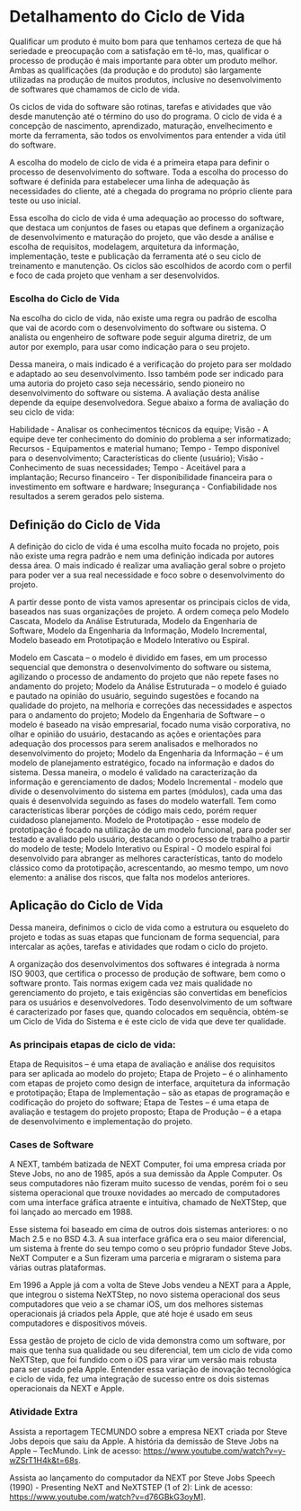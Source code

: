 
# Detalhamento do Ciclo de Vida

Qualificar um produto é muito bom para que tenhamos certeza de que há seriedade e preocupação com a satisfação em tê-lo, mas, qualificar o processo de produção é mais importante para obter um produto melhor. Ambas as qualificações (da produção e do produto) são largamente utilizadas na produção de muitos produtos, inclusive no desenvolvimento de softwares que chamamos de ciclo de vida.

Os ciclos de vida do software são rotinas, tarefas e atividades que vão desde manutenção até o término do uso do programa. O ciclo de vida é a concepção de nascimento, aprendizado, maturação, envelhecimento e morte da ferramenta, são todos os envolvimentos para entender a vida útil do software.


A escolha do modelo de ciclo de vida é a primeira etapa para definir o processo de desenvolvimento do software. Toda a escolha do processo do software é definida para estabelecer uma linha de adequação às necessidades do cliente, até a chegada do programa no próprio cliente para teste ou uso inicial.

Essa escolha do ciclo de vida é uma adequação ao processo do software, que destaca um conjuntos de fases ou etapas que definem a organização de desenvolvimento e maturação do projeto, que vão desde a análise e escolha de requisitos, modelagem, arquitetura da informação, implementação, teste e publicação da ferramenta até o seu ciclo de treinamento e manutenção. Os ciclos são escolhidos de acordo com o perfil e foco de cada projeto que venham a ser desenvolvidos.

 

### Escolha do Ciclo de Vida

Na escolha do ciclo de vida, não existe uma regra ou padrão de escolha que vai de acordo com o desenvolvimento do software ou sistema. O analista ou engenheiro de software pode seguir alguma diretriz,  de um autor por exemplo, para usar como indicação para o seu projeto.

Dessa maneira, o mais indicado é a verificação do projeto para ser moldado e adaptado ao seu desenvolvimento. Isso também pode ser indicado para uma autoria do projeto caso seja necessário, sendo pioneiro no desenvolvimento do software ou sistema. A avaliação desta análise depende da equipe desenvolvedora. Segue abaixo a forma de avaliação do seu ciclo de vida:

Habilidade - Analisar os conhecimentos técnicos da equipe;
Visão - A equipe deve ter conhecimento do domínio do problema a ser informatizado;
Recursos - Equipamentos e material humano;
Tempo - Tempo disponível para o desenvolvimento;
Características do cliente (usuário);
Visão - Conhecimento de suas necessidades;
Tempo - Aceitável para a implantação;
Recurso financeiro - Ter disponibilidade financeira para o investimento em software e hardware;
Insegurança - Confiabilidade nos resultados a serem gerados pelo sistema.
 

## Definição do Ciclo de Vida

A definição do ciclo de vida é uma escolha muito focada no projeto, pois não existe uma regra padrão e nem uma definição indicada por autores dessa área. O mais indicado é realizar uma avaliação geral sobre o projeto para poder ver a sua real necessidade e foco sobre o desenvolvimento do projeto.

A partir desse ponto de vista vamos apresentar os principais ciclos de vida, baseados nas suas organizações de projeto. A ordem começa pelo Modelo Cascata, Modelo da Análise Estruturada, Modelo da Engenharia de Software, Modelo da Engenharia da Informação, Modelo Incremental, Modelo baseado em Prototipação e Modelo Interativo ou Espiral.

 

Modelo em Cascata – o modelo é dividido em fases, em um processo sequencial que demonstra o desenvolvimento do software ou sistema, agilizando o processo de andamento do projeto que não repete fases no andamento do projeto;
Modelo da Análise Estruturada – o modelo é guiado e pautado na opinião do usuário, seguindo  sugestões e focando na qualidade do projeto, na melhoria e correções das necessidades e aspectos para o andamento do projeto;
Modelo da Engenharia de Software – o modelo é baseado na visão empresarial, focado numa visão corporativa, no olhar e opinião do usuário, destacando as ações e orientações para adequação dos processos para serem analisados e melhorados no desenvolvimento do projeto; 
Modelo da Engenharia da Informação – é um modelo de planejamento estratégico, focado na informação e dados do sistema. Dessa maneira, o modelo é validado na caracterização da informação e gerenciamento de dados;
Modelo Incremental - modelo que divide o desenvolvimento do sistema em partes (módulos), cada uma das quais é desenvolvida seguindo as fases do modelo waterfall. Tem como características liberar porções de código mais cedo, porém requer cuidadoso planejamento.
Modelo de Prototipação - esse modelo de prototipação é focado na utilização de um modelo funcional, para poder ser testado e avaliado pelo usuário, destacando o processo de trabalho a partir do modelo de teste;
Modelo Interativo ou Espiral - O modelo espiral foi desenvolvido para abranger as melhores características, tanto do modelo clássico como da prototipação,  acrescentando, ao mesmo tempo, um novo elemento: a análise dos riscos, que falta nos modelos anteriores.
 

## Aplicação do Ciclo de Vida

Dessa maneira, definimos o ciclo de vida como a estrutura ou esqueleto do projeto e todas as suas etapas que funcionam de forma sequencial, para intercalar as ações, tarefas e atividades que rodam o ciclo do projeto.

A organização dos desenvolvimentos dos softwares é integrada à norma ISO 9003, que certifica o processo de produção de software, bem como o software pronto. Tais normas exigem cada vez mais qualidade no gerenciamento do projeto, e tais exigências são convertidas em benefícios para os usuários e desenvolvedores. Todo desenvolvimento de um software é caracterizado por fases que, quando colocados em sequência, obtém-se um Ciclo de Vida do Sistema e é este ciclo de vida que deve ter qualidade.

 

### As principais etapas de ciclo de vida:

 

Etapa de Requisitos – é uma etapa de avaliação e análise dos requisitos para ser aplicada ao modelo do projeto;
Etapa de Projeto – é o alinhamento com etapas de projeto como design de interface, arquitetura da informação e prototipação;
Etapa de Implementação – são as etapas de programação e codificação do projeto do software;
Etapa de Testes – é uma etapa de avaliação e testagem do projeto proposto;
Etapa de Produção – é a etapa de desenvolvimento e implementação do projeto.
 

### Cases de Software

 

A NEXT, também batizada de NEXT Computer, foi uma empresa criada por Steve Jobs, no ano de 1985, após a sua demissão da Apple Computer. Os seus computadores não fizeram muito sucesso de vendas, porém foi o seu sistema operacional que trouxe novidades ao mercado de computadores com uma interface gráfica atraente e intuitiva, chamado de NeXTStep, que foi lançado ao mercado em 1988.

Esse sistema foi baseado em cima de outros dois sistemas anteriores: o no Mach 2.5 e no BSD 4.3. A sua interface gráfica era o seu maior diferencial, um sistema à frente do seu tempo como o seu próprio fundador Steve Jobs.   NeXT Computer e a Sun fizeram uma parceria e migraram o sistema para várias outras plataformas.

Em 1996 a Apple já com a volta de Steve Jobs vendeu a NEXT para a Apple, que integrou o sistema NeXTStep, no novo sistema operacional dos seus computadores que veio a se chamar iOS, um dos melhores sistemas operacionais já criados pela Apple, que até hoje é usado em seus computadores e dispositivos móveis.

Essa gestão de projeto de ciclo de vida demonstra como um software, por mais que tenha sua qualidade ou seu diferencial, tem um ciclo de vida como  NeXTStep, que foi fundido com o iOS para virar um versão mais robusta para ser usado pela Apple. Entender essa variação de inovação tecnológica e ciclo de vida, fez uma integração de sucesso entre os dois sistemas operacionais da NEXT e Apple.

 
 
### Atividade Extra

 

Assista a reportagem TECMUNDO sobre a empresa NEXT criada por Steve Jobs depois que saiu da Apple. A história da demissão de Steve Jobs na Apple – TecMundo. Link de acesso: <https://www.youtube.com/watch?v=y-wZSrT1H4k&t=68s>.

 

Assista ao lançamento do computador da NEXT por Steve Jobs Speech (1990) - Presenting NeXT and NeXTSTEP (1 of 2): Link de acesso: <https://www.youtube.com/watch?v=d76GBkG3oyM]>.

 

 

 
